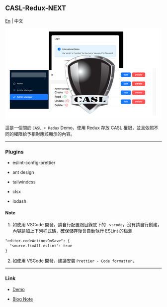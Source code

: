 ## CASL-Redux-NEXT

[En](README.md) | 中文

![Banner](/banner.png)

這是一個關於 `CASL + Redux` Demo，使用 Redux 存放 CASL 權限，並且依照不同的權限給予相對應該顯示的內容。

---

### Plugins

- eslint-config-prettier

- ant design

- tailwindcss

- clsx

- lodash

#### Note

1. 如使用 VSCode 開發，請自行配置跟目錄底下的 `.vscode`，沒有請自行創建，內容請加上下列程式碼，確保儲存後會自動執行 ESLint 的檢測
```
"editor.codeActionsOnSave": {
  "source.fixAll.eslint": true
}
```

2. 如使用 VSCode 開發，建議安裝 `Prettier - Code formatter`，

---

### Link

- [Demo](https://casl-redux-app.vercel.app/)

- [Blog Note](https://rexhung0302.github.io/2023/03/25/20230325/#more)
